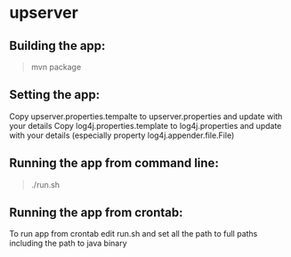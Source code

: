 # upserver


## Building the app:
> mvn package

## Setting the app:
Copy upserver.properties.tempalte to upserver.properties and update with your details
Copy log4j.properties.template to log4j.properties and update with your details 
(especially property log4j.appender.file.File)

## Running the app from command line:
> ./run.sh

## Running the app from crontab:
To run app from crontab edit run.sh and set all the path to full paths including the path to java binary